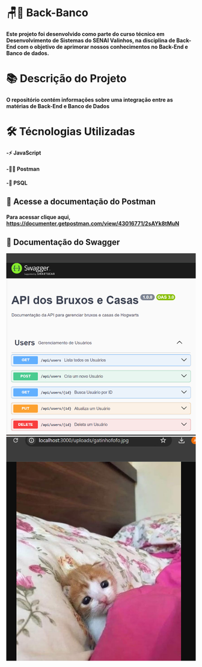 # 🪑🎲 Back-Banco
#### Este projeto foi desenvolvido como parte do curso técnico em Desenvolvimento de Sistemas do SENAI Valinhos, na disciplina de Back-End com o objetivo de aprimorar nossos conhecimentos no Back-End e Banco de dados.

# 📚 Descrição do Projeto
#### O repositório contém informações sobre uma integração entre as matérias de Back-End e Banco de Dados

# 🛠 Técnologias Utilizadas
#### -⚡ JavaScript
#### -👩‍💻 Postman
#### -🐘 PSQL

## 🔗 Acesse a documentação do Postman

#### Para acessar clique aqui, https://documenter.getpostman.com/view/43016771/2sAYk8tMuN

## 🔗 Documentação do Swagger
![alt text](image.png)
![alt text](image-1.png)



